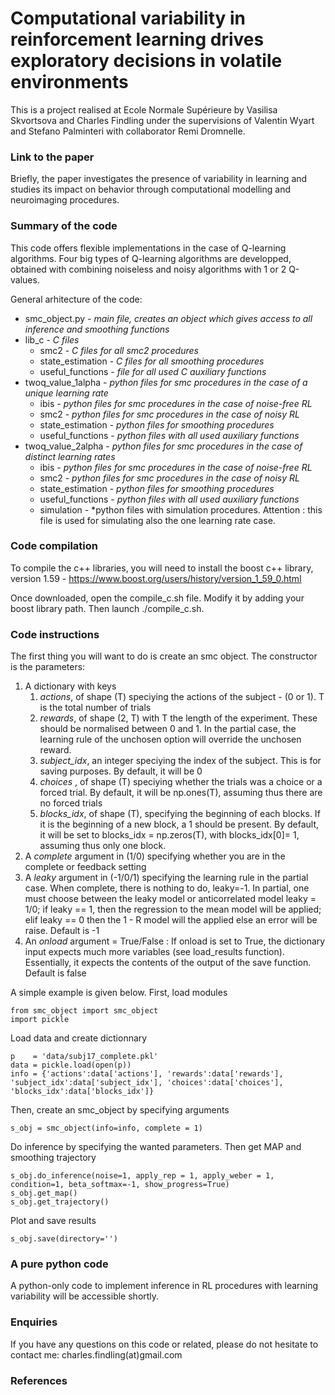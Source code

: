 <h1> Computational variability in reinforcement learning drives exploratory decisions in volatile environments </h1>

This is a project realised at Ecole Normale Supérieure by Vasilisa Skvortsova and Charles Findling under the supervisions of Valentin Wyart and Stefano Palminteri with collaborator Remi Dromnelle.

<h3> Link to the paper </h3>

Briefly, the paper investigates the presence of variability in learning and studies its impact on behavior through computational modelling and neuroimaging procedures.

<h3> Summary of the code </h3>

This code offers flexible implementations in the case of Q-learning algorithms. Four big types of Q-learning algorithms are developped, obtained with combining noiseless and noisy algorithms with 1 or 2 Q-values. 

General arhitecture of the code:
* smc_object.py - *main file, creates an object which gives access to all inference and smoothing functions*
* lib_c - *C files*
  * smc2 - *C files for all smc2 procedures*
  * state_estimation - *C files for all smoothing procedures*
  * useful_functions - *file for all used C auxiliary functions*
* twoq_value_1alpha - *python files for smc procedures in the case of a unique learning rate*
  * ibis - *python files for smc procedures in the case of noise-free RL*
  * smc2 - *python files for smc procedures in the case of noisy RL*
  * state_estimation - *python files for smoothing procedures*
  * useful_functions - *python files with all used auxiliary functions*
* twoq_value_2alpha - *python files for smc procedures in the case of distinct learning rates*
  * ibis - *python files for smc procedures in the case of noise-free RL*
  * smc2 - *python files for smc procedures in the case of noisy RL*
  * state_estimation - *python files for smoothing procedures*
  * useful_functions - *python files with all used auxiliary functions*
  * simulation - *python files with simulation procedures. Attention : this file is used for simulating also the one learning rate case.

<h3> Code compilation </h3>

To compile the c++ libraries, you will need to install the boost c++ library, version 1.59 - https://www.boost.org/users/history/version_1_59_0.html

Once downloaded, open the compile_c.sh file. Modify it by adding your boost library path. Then launch ./compile_c.sh.


<h3> Code instructions </h3>

The first thing you will want to do is create an smc object. The constructor is the parameters:
1. A dictionary with keys
 	1. *actions*, of shape (T) speciying the actions of the subject - (0 or 1). T is the total number of trials
 	1. *rewards*, of shape (2, T) with T the length of the experiment. These should be normalised between 0 and 1. In the partial case, the learning rule of the unchosen option will override the unchosen reward.
	 1. *subject_idx*, an integer speciying the index of the subject. This is for saving purposes. By default, it will be 0
	 1. *choices* , of shape (T) speciying whether the trials was a choice or a forced trial. By default, it will be np.ones(T), assuming thus there are no forced trials
 	1. *blocks_idx*, of shape (T), specifying the beginning of each blocks. If it is the beginning of a new block, a 1 should be present. By default, it will be set to blocks_idx = np.zeros(T), with blocks_idx[0]= 1, assuming thus only one block.
1. A *complete* argument in (1/0) specifying whether you are in the complete or feedback setting
1. A *leaky* argument in (-1/0/1) specifying the learning rule in the partial case. When complete, there is nothing to do, leaky=-1. In partial, one must choose between the leaky model or anticorrelated model leaky = 1/0; if leaky == 1, then the regression to the mean model will be applied; elif leaky == 0 then the 1 - R model will the applied else an error will be raise. Default is -1
1. An *onload* argument = True/False : If onload is set to True, the dictionary input expects much more variables (see load_results function). Essentially, it expects the contents of the output of the save function. Default is false

A simple example is given below. First, load modules

```
from smc_object import smc_object  
import pickle
```
Load data and create dictionnary 
```
p    = 'data/subj17_complete.pkl'
data = pickle.load(open(p))
info = {'actions':data['actions'], 'rewards':data['rewards'], 'subject_idx':data['subject_idx'], 'choices':data['choices'], 'blocks_idx':data['blocks_idx']}
```
Then, create an smc_object by specifying arguments
```
s_obj = smc_object(info=info, complete = 1)
```
Do inference by specifying the wanted parameters. Then get MAP and smoothing trajectory
```
s_obj.do_inference(noise=1, apply_rep = 1, apply_weber = 1, condition=1, beta_softmax=-1, show_progress=True)  
s_obj.get_map() 
s_obj.get_trajectory()  
```
Plot and save results
```
s_obj.save(directory='') 
```

<h3> A pure python code </h3>

A python-only code to implement inference in RL procedures with learning variability will be accessible shortly.

<h3> Enquiries </h3>

If you have any questions on this code or related, please do not hesitate to contact me: charles.findling(at)gmail.com

<h3> References </h3>



